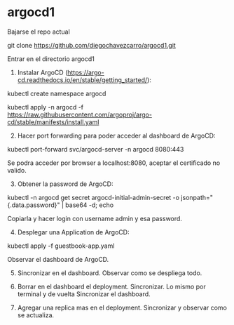 # argocd1

Bajarse el repo actual

git clone https://github.com/diegochavezcarro/argocd1.git

Entrar en el directorio argocd1

1. Instalar ArgoCD (https://argo-cd.readthedocs.io/en/stable/getting_started/):

kubectl create namespace argocd

kubectl apply -n argocd -f https://raw.githubusercontent.com/argoproj/argo-cd/stable/manifests/install.yaml

2. Hacer port forwarding para poder acceder al dashboard de ArgoCD:

kubectl port-forward svc/argocd-server -n argocd 8080:443

Se podra acceder por browser a localhost:8080, aceptar el certificado no valido.

3. Obtener la password de ArgoCD:

kubectl -n argocd get secret argocd-initial-admin-secret -o jsonpath="{.data.password}" | base64 -d; echo

Copiarla y hacer login con username admin y esa password.

4. Desplegar una Application de ArgoCD:

kubectl apply -f guestbook-app.yaml

Observar el dashboard de ArgoCD.

5. Sincronizar en el dashboard. Observar como se despliega todo.

6. Borrar en el dashboard el deployment. Sincronizar. Lo mismo por terminal y de vuelta Sincronizar
el dashboard.

7. Agregar una replica mas en el deployment. Sincronizar y observar como se actualiza.


